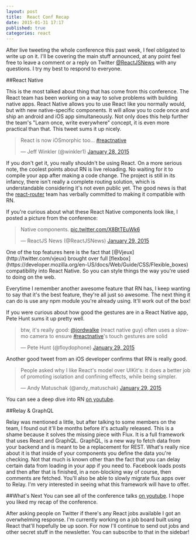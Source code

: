 ```yaml
---
layout: post
title:  React Conf Recap
date: 2015-01-31 17:17
published: true
categories: react
---
```

After live tweeting the whole conference this past week, I feel obligated to write up on it. I'll be covering the main stuff announced, at any point feel free to leave a comment or a reply on Twitter [@ReactJSNews](http://twitter.com/reactjsnews) with any questions. I try my best to respond to everyone.

##React Native

This is the most talked about thing that has come from this conference. The React team has been working on a way to solve problems with building native apps. React Native allows you to use React like you normally would, but with new native-specific components. It will allow you to code once and ship an android and iOS app simultaneously. Not only does this help further the team's "Learn once, write everywhere" concept, it is even more practical than that. This tweet sums it up nicely.
<blockquote class="twitter-tweet" lang="en"><p>React is now iOSmorphic too... <a href="https://twitter.com/hashtag/reactnative?src=hash">#reactnative</a></p>&mdash; Jeff Winkler (@winkler1) <a href="https://twitter.com/winkler1/status/560509563485843456">January 28, 2015</a></blockquote>

If you don't get it, you really shouldn't be using React. On a more serious note, the coolest points about RN is live reloading. No waiting for it to compile your app after making a code change. The project is still in its infancy, there isn't really a complete routing solution, which is understandable considering it's not even public yet. The good news is that the [react-router](https://github.com/rackt/react-router) team has verbally committed to making it compatible with RN. 

If you're curious about what these React Native components look like, I posted a picture from the conference:
<blockquote class="twitter-tweet" lang="en"><p>Native components. <a href="http://t.co/X8BtTEuWk6">pic.twitter.com/X8BtTEuWk6</a></p>&mdash; ReactJS News (@ReactJSNews) <a href="https://twitter.com/ReactJSNews/status/560861371697332225">January 29, 2015</a></blockquote>
One of the top features here is the fact that [@Vjeux](http://twitter.com/vjeux) brought over full [flexbox](https://developer.mozilla.org/en-US/docs/Web/Guide/CSS/Flexible_boxes) compatibility into React Native. So you can style things the way you're used to doing on the web.

Everytime I remember another awesome feature that RN has, I keep wanting to say that it's the best feature, they're all just so awesome. The next thing it can do is use any npm module you're already using. It'll work out of the box!

If you were curious about how good the gestures are in a React Native app, Pete Hunt sums it up pretty well.
<blockquote class="twitter-tweet" lang="en"><p>btw, it&#39;s really good: <a href="https://twitter.com/jordwalke">@jordwalke</a> (react native guy) often uses a slow-mo camera to ensure <a href="https://twitter.com/hashtag/reactnative?src=hash">#reactnative</a>&#39;s touch gestures are solid</p>&mdash; Pete Hunt (@floydophone) <a href="https://twitter.com/floydophone/status/560881445325926401">January 29, 2015</a></blockquote>
Another good tweet from an iOS developer confirms that RN is really good.
<blockquote class="twitter-tweet" lang="en"><p>People asked why I like React&#39;s model over UIKit&#39;s: it does a better job of promoting isolation and confining effects, while being simpler.</p>&mdash; Andy Matuschak (@andy_matuschak) <a href="https://twitter.com/andy_matuschak/status/560675254654078976">January 29, 2015</a></blockquote>

You can see a deep dive into RN [on youtube](https://www.youtube.com/watch?v=7rDsRXj9-cU).

##Relay & GraphQL

Relay was mentioned a little, but after talking to some members on the team, I found out it'll be months before it's actually released. This is a shame because it solves the missing piece with Flux. It is a full framework that uses React and GraphQL. GraphQL, is a new way to fetch data from your backend and is meant to be a replacement for REST. What's really nice about it is that inside of your components you define the data you're checking. Not that much is known other than the fact that you can delay certain data from loading in your app if you need to. Facebook loads posts and then after that is finished, in a non-blocking way of course, then comments are fetched. You'll also be able to slowly migrate flux apps over to Relay. I'm very interested in seeing what this framework will have to offer.

##What's Next
You can see all of the conference talks [on youtube](https://www.youtube.com/playlist?list=PLb0IAmt7-GS1cbw4qonlQztYV1TAW0sCr). I hope you liked my recap of the conference. 

After asking people on Twitter if there's any React jobs available I got an overwhelming response. I'm currently working on a job board built using React that'll hopefully be up soon. For now I'll continue to send out jobs and other secret stuff in the newsletter. You can subscribe to that in the sidebar!
<script async src="//platform.twitter.com/widgets.js" charset="utf-8"></script>